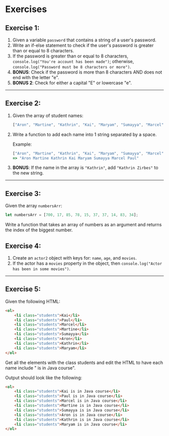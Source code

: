 # Exercises

## Exercise 1:

1. Given a variable `password` that contains a string of a user's password.
2. Write an if-else statement to check if the user's password is greater than or equal to 8 characters.
3. If the password is greater than or equal to 8 characters, `console.log("You're account has been made")`; otherwise, `console.log("Password must be 8 characters or more")`.
4. **BONUS**: Check if the password is more than 8 characters AND does not end with the letter "e".
5. **BONUS 2**: Check for either a capital "E" or lowercase "e".

---

## Exercise 2:

1. Given the array of student names:
    ```js
    ["Aron", "Martine", "Kathrin", "Kai", "Maryam", "Sumayya", "Marcel", "Paul"]
    ```

2. Write a function to add each name into 1 string separated by a space.

    Example:
    ```js
    ["Aron", "Martine", "Kathrin", "Kai", "Maryam", "Sumayya", "Marcel", "Paul"] 
    => "Aron Martine Kathrin Kai Maryam Sumayya Marcel Paul"
    ```

3. **BONUS**: If the name in the array is `"Kathrin"`, add `"Kathrin Zirbes"` to the new string.

---

## Exercise 3:

Given the array `numbersArr`:

```js
let numbersArr = [700, 17, 85, 78, 15, 37, 37, 14, 83, 34];
```
Write a function that takes an array of numbers as an argument and returns the index of the biggest number.


## Exercise 4:

1. Create an `actor2` object with keys for: `name`, `age`, and `movies`.
2. If the actor has a `movies` property in the object, then `console.log("Actor has been in some movies")`.

---

## Exercise 5:

Given the following HTML:

```html
<ol>
    <li class="students">Kai</li>
    <li class="students">Paul</li>
    <li class="students">Marcel</li>
    <li class="students">Martine</li>
    <li class="students">Sumayya</li>
    <li class="students">Aron</li>
    <li class="students">Kathrin</li>
    <li class="students">Maryam</li>
</ol>
```


Get all the elements with the class students and edit the HTML to have each name include " is in Java course".


Output should look like the following:


```html
<ol>
    <li class="students">Kai is in Java course</li>
    <li class="students">Paul is in Java course</li>
    <li class="students">Marcel is in Java course</li>
    <li class="students">Martine is in Java course</li>
    <li class="students">Sumayya is in Java course</li>
    <li class="students">Aron is in Java course</li>
    <li class="students">Kathrin is in Java course</li>
    <li class="students">Maryam is in Java course</li>
</ol>
```